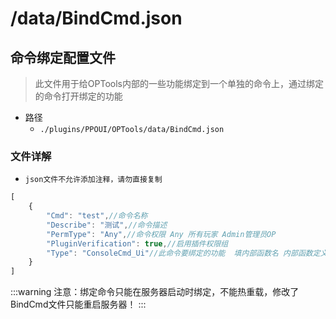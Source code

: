 # /data/BindCmd.json

## 命令绑定配置文件

> 此文件用于给OPTools内部的一些功能绑定到一个单独的命令上，通过绑定的命令打开绑定的功能

- 路径
  - `./plugins/PPOUI/OPTools/data/BindCmd.json`

### 文件详解

- `json文件不允许添加注释，请勿直接复制`  

```js {2-8}
[
    {
        "Cmd": "test",//命令名称
        "Describe": "测试",//命令描述
        "PermType": "Any",//命令权限 Any 所有玩家 Admin管理员OP
        "PluginVerification": true,//启用插件权限组
        "Type": "ConsoleCmd_Ui"//此命令要绑定的功能  填内部函数名 内部函数定义在首页
    }
]
```

:::warning
注意：绑定命令只能在服务器启动时绑定，不能热重载，修改了BindCmd文件只能重启服务器！
:::
